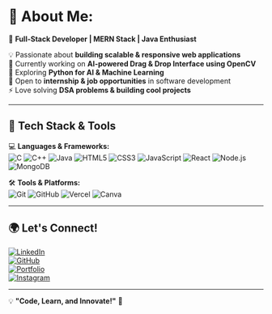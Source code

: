 # 💫 About Me: 
🚀 **Full-Stack Developer | MERN Stack | Java Enthusiast**  

💡 Passionate about **building scalable & responsive web applications**  
📌 Currently working on **AI-powered Drag & Drop Interface using OpenCV**  
🌱 Exploring **Python for AI & Machine Learning**  
💼 Open to **internship & job opportunities** in software development  
⚡ Love solving **DSA problems & building cool projects**  

---

## 🔧 **Tech Stack & Tools**  
💻 **Languages & Frameworks:**  
![C](https://img.shields.io/badge/C-%2300599C.svg?style=flat&logo=c&logoColor=white)
![C++](https://img.shields.io/badge/C++-%2300599C.svg?style=flat&logo=c%2B%2B&logoColor=white)
![Java](https://img.shields.io/badge/Java-%23ED8B00.svg?style=flat&logo=openjdk&logoColor=white)
![HTML5](https://img.shields.io/badge/HTML5-%23E34F26.svg?style=flat&logo=html5&logoColor=white)
![CSS3](https://img.shields.io/badge/CSS3-%231572B6.svg?style=flat&logo=css3&logoColor=white)
![JavaScript](https://img.shields.io/badge/JavaScript-%23F7DF1E.svg?style=flat&logo=javascript&logoColor=black)
![React](https://img.shields.io/badge/React-%2361DAFB.svg?style=flat&logo=react&logoColor=black)
![Node.js](https://img.shields.io/badge/Node.js-%23339933.svg?style=flat&logo=node.js&logoColor=white)
![MongoDB](https://img.shields.io/badge/MongoDB-%2347A248.svg?style=flat&logo=mongodb&logoColor=white)


🛠 **Tools & Platforms:**  
![Git](https://img.shields.io/badge/Git-%23F05033.svg?style=flat&logo=git&logoColor=white)
![GitHub](https://img.shields.io/badge/GitHub-%23181717.svg?style=flat&logo=github&logoColor=white)
![Vercel](https://img.shields.io/badge/Vercel-%23000000.svg?style=flat&logo=vercel&logoColor=white)
![Canva](https://img.shields.io/badge/Canva-%2300C4CC.svg?style=flat&logo=canva&logoColor=white)


---



## 🌍 **Let's Connect!**  

[![LinkedIn](https://img.shields.io/badge/LinkedIn-0A66C2?style=flat&logo=linkedin&logoColor=white)](https://linkedin.com/in/navneet-sisodiya)  
[![GitHub](https://img.shields.io/badge/GitHub-181717?style=flat&logo=github&logoColor=white)](https://github.com/NavneetSisodiya)  
[![Portfolio](https://img.shields.io/badge/Portfolio-%23000000.svg?style=flat&logo=vercel&logoColor=white)](https://my-portfolio-five-omega-93.vercel.app/)   
[![Instagram](https://img.shields.io/badge/Instagram-E4405F?style=flat&logo=instagram&logoColor=white)](https://instagram.com/navneetsisodiya74)  

---

💡 **"Code, Learn, and Innovate!"** 🚀
